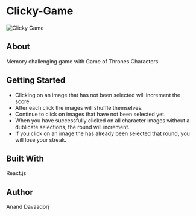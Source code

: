 # Clicky-Game 

![Clicky Game](https://octodex.github.com/images/yaktocat.png)

## About
Memory challenging game with Game of Thrones Characters

## Getting Started
* Clicking on an image that has not been selected will increment the score.
* After each click the images will shuffle themselves.
* Continue to click on images that have not been selected yet.
* When you have successfully clicked on all character images without a dublicate selections, the round will increment.
* If you click on an image the has already been selected that round, you will lose your streak.

## Built With
React.js

## Author
Anand Davaadorj
